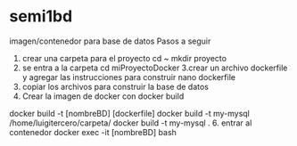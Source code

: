 # semi1bd
imagen/contenedor para base de datos
Pasos a seguir
1. crear una carpeta para el proyecto
cd ~
mkdir proyecto
2. se entra a la carpeta
cd miProyectoDocker
3.crear un archivo dockerfile y agregar las instrucciones para construir
nano dockerfile
4. copiar los archivos para construir la base de datos
5. Crear la imagen de docker con docker build

docker build -t [nombreBD] [dockerfile]
docker build -t my-mysql /home/luigitercero/carpeta/
docker build -t my-mysql .
6. entrar al contenedor
docker exec -it [nombreBD] bash
